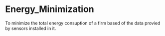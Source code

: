 # Energy_Minimization
To minimize the total energy consuption of a firm  based of the data provied by sensors installed in it. 

